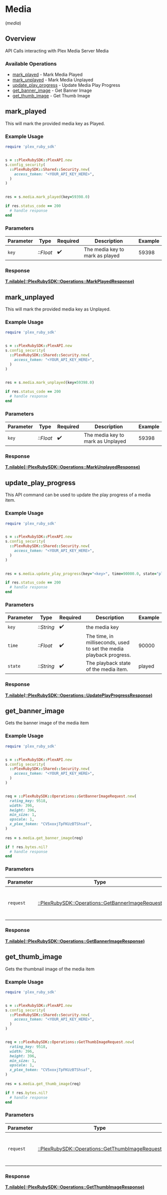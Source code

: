 # Media
(*media*)

## Overview

API Calls interacting with Plex Media Server Media


### Available Operations

* [mark_played](#mark_played) - Mark Media Played
* [mark_unplayed](#mark_unplayed) - Mark Media Unplayed
* [update_play_progress](#update_play_progress) - Update Media Play Progress
* [get_banner_image](#get_banner_image) - Get Banner Image
* [get_thumb_image](#get_thumb_image) - Get Thumb Image

## mark_played

This will mark the provided media key as Played.

### Example Usage

```ruby
require 'plex_ruby_sdk'


s = ::PlexRubySDK::PlexAPI.new
s.config_security(
  ::PlexRubySDK::Shared::Security.new(
    access_token: "<YOUR_API_KEY_HERE>",
  )
)

    
res = s.media.mark_played(key=59398.0)

if res.status_code == 200
  # handle response
end

```

### Parameters

| Parameter                       | Type                            | Required                        | Description                     | Example                         |
| ------------------------------- | ------------------------------- | ------------------------------- | ------------------------------- | ------------------------------- |
| `key`                           | *::Float*                       | :heavy_check_mark:              | The media key to mark as played | 59398                           |

### Response

**[T.nilable(::PlexRubySDK::Operations::MarkPlayedResponse)](../../models/operations/markplayedresponse.md)**



## mark_unplayed

This will mark the provided media key as Unplayed.

### Example Usage

```ruby
require 'plex_ruby_sdk'


s = ::PlexRubySDK::PlexAPI.new
s.config_security(
  ::PlexRubySDK::Shared::Security.new(
    access_token: "<YOUR_API_KEY_HERE>",
  )
)

    
res = s.media.mark_unplayed(key=59398.0)

if res.status_code == 200
  # handle response
end

```

### Parameters

| Parameter                         | Type                              | Required                          | Description                       | Example                           |
| --------------------------------- | --------------------------------- | --------------------------------- | --------------------------------- | --------------------------------- |
| `key`                             | *::Float*                         | :heavy_check_mark:                | The media key to mark as Unplayed | 59398                             |

### Response

**[T.nilable(::PlexRubySDK::Operations::MarkUnplayedResponse)](../../models/operations/markunplayedresponse.md)**



## update_play_progress

This API command can be used to update the play progress of a media item.


### Example Usage

```ruby
require 'plex_ruby_sdk'


s = ::PlexRubySDK::PlexAPI.new
s.config_security(
  ::PlexRubySDK::Shared::Security.new(
    access_token: "<YOUR_API_KEY_HERE>",
  )
)

    
res = s.media.update_play_progress(key="<key>", time=90000.0, state="played")

if res.status_code == 200
  # handle response
end

```

### Parameters

| Parameter                                                           | Type                                                                | Required                                                            | Description                                                         | Example                                                             |
| ------------------------------------------------------------------- | ------------------------------------------------------------------- | ------------------------------------------------------------------- | ------------------------------------------------------------------- | ------------------------------------------------------------------- |
| `key`                                                               | *::String*                                                          | :heavy_check_mark:                                                  | the media key                                                       |                                                                     |
| `time`                                                              | *::Float*                                                           | :heavy_check_mark:                                                  | The time, in milliseconds, used to set the media playback progress. | 90000                                                               |
| `state`                                                             | *::String*                                                          | :heavy_check_mark:                                                  | The playback state of the media item.                               | played                                                              |

### Response

**[T.nilable(::PlexRubySDK::Operations::UpdatePlayProgressResponse)](../../models/operations/updateplayprogressresponse.md)**



## get_banner_image

Gets the banner image of the media item

### Example Usage

```ruby
require 'plex_ruby_sdk'


s = ::PlexRubySDK::PlexAPI.new
s.config_security(
  ::PlexRubySDK::Shared::Security.new(
    access_token: "<YOUR_API_KEY_HERE>",
  )
)


req = ::PlexRubySDK::Operations::GetBannerImageRequest.new(
  rating_key: 9518,
  width: 396,
  height: 396,
  min_size: 1,
  upscale: 1,
  x_plex_token: "CV5xoxjTpFKUzBTShsaf",
)
    
res = s.media.get_banner_image(req)

if ! res.bytes.nil?
  # handle response
end

```

### Parameters

| Parameter                                                                                            | Type                                                                                                 | Required                                                                                             | Description                                                                                          |
| ---------------------------------------------------------------------------------------------------- | ---------------------------------------------------------------------------------------------------- | ---------------------------------------------------------------------------------------------------- | ---------------------------------------------------------------------------------------------------- |
| `request`                                                                                            | [::PlexRubySDK::Operations::GetBannerImageRequest](../../models/operations/getbannerimagerequest.md) | :heavy_check_mark:                                                                                   | The request object to use for the request.                                                           |

### Response

**[T.nilable(::PlexRubySDK::Operations::GetBannerImageResponse)](../../models/operations/getbannerimageresponse.md)**



## get_thumb_image

Gets the thumbnail image of the media item

### Example Usage

```ruby
require 'plex_ruby_sdk'


s = ::PlexRubySDK::PlexAPI.new
s.config_security(
  ::PlexRubySDK::Shared::Security.new(
    access_token: "<YOUR_API_KEY_HERE>",
  )
)


req = ::PlexRubySDK::Operations::GetThumbImageRequest.new(
  rating_key: 9518,
  width: 396,
  height: 396,
  min_size: 1,
  upscale: 1,
  x_plex_token: "CV5xoxjTpFKUzBTShsaf",
)
    
res = s.media.get_thumb_image(req)

if ! res.bytes.nil?
  # handle response
end

```

### Parameters

| Parameter                                                                                          | Type                                                                                               | Required                                                                                           | Description                                                                                        |
| -------------------------------------------------------------------------------------------------- | -------------------------------------------------------------------------------------------------- | -------------------------------------------------------------------------------------------------- | -------------------------------------------------------------------------------------------------- |
| `request`                                                                                          | [::PlexRubySDK::Operations::GetThumbImageRequest](../../models/operations/getthumbimagerequest.md) | :heavy_check_mark:                                                                                 | The request object to use for the request.                                                         |

### Response

**[T.nilable(::PlexRubySDK::Operations::GetThumbImageResponse)](../../models/operations/getthumbimageresponse.md)**

